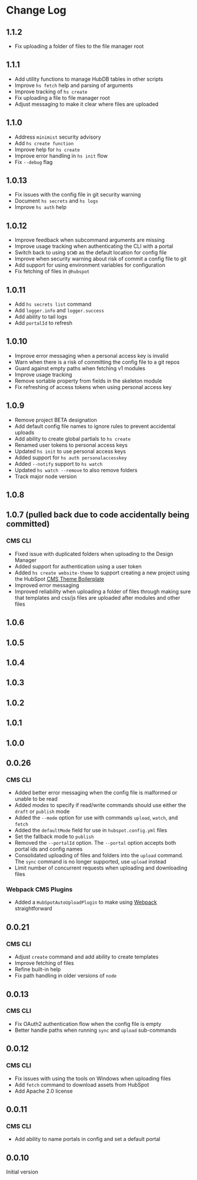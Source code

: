 Change Log
==========

## 1.1.2

 * Fix uploading a folder of files to the file manager root

## 1.1.1

 * Add utility functions to manage HubDB tables in other scripts
 * Improve `hs fetch` help and parsing of arguments
 * Improve tracking of `hs create`
 * Fix uploading a file to file manager root
 * Adjust messaging to make it clear where files are uploaded

## 1.1.0

 * Address `minimist` security advisory
 * Add `hs create function`
 * Improve help for `hs create`
 * Improve error handling in `hs init` flow
 * Fix `--debug` flag

## 1.0.13

 * Fix issues with the config file in git security warning
 * Document `hs secrets` and `hs logs`
 * Improve `hs auth` help

## 1.0.12

 * Improve feedback when subcommand arguments are missing
 * Improve usage tracking when authenticating the CLI with a portal
 * Switch back to using `$CWD` as the default location for config file
 * Improve when security warning about risk of commit a config file to git
 * Add support for using environment variables for configuration
 * Fix fetching of files in `@hubspot`

## 1.0.11

 * Add `hs secrets list` command
 * Add `logger.info` and `logger.success`
 * Add ability to tail logs
 * Add `portalId` to refresh

## 1.0.10

 * Improve error messaging when a personal access key is invalid
 * Warn when there is a risk of committing the config file to a git repos
 * Guard against empty paths when fetching v1 modules
 * Improve usage tracking
 * Remove sortable property from fields in the skeleton module
 * Fix refreshing of access tokens when using personal access key

## 1.0.9

 * Remove project BETA designation
 * Add default config file names to ignore rules to prevent accidental uploads
 * Add ability to create global partials to `hs create`
 * Renamed user tokens to personal access keys
 * Updated `hs init` to use personal access keys
 * Added support for `hs auth personalaccesskey`
 * Added `--notify` support to `hs watch`
 * Updated `hs watch --remove` to also remove folders
 * Track major node version

## 1.0.8
## 1.0.7 (pulled back due to code accidentally being committed)

### CMS CLI

 * Fixed issue with duplicated folders when uploading to the Design Manager
 * Added support for authentication using a user token
 * Added `hs create website-theme` to support creating a new project using the HubSpot [CMS Theme Boilerplate](https://github.com/HubSpot/cms-theme-boilerplate)
 * Improved error messaging
 * Improved reliability when uploading a folder of files through making sure that templates and css/js files are uploaded
   after modules and other files

## 1.0.6

## 1.0.5

## 1.0.4

## 1.0.3

## 1.0.2

## 1.0.1

## 1.0.0

## 0.0.26

### CMS CLI

 * Added better error messaging when the config file is malformed or unable to be read
 * Added *modes* to specify if read/write commands should use either the `draft` or `publish` mode
 * Added the `--mode` option for use with commands `upload`, `watch`, and `fetch`
 * Added the `defaultMode` field for use in `hubspot.config.yml` files
 * Set the fallback mode to `publish`
 * Removed the `--portalId` option. The `--portal` option accepts both portal ids and config names
 * Consolidated uploading of files and folders into the `upload` command. The `sync` command is no longer supported, use `upload` instead
 * Limit number of concurrent requests when uploading and downloading files

### Webpack CMS Plugins

 * Added a `HubSpotAutoUploadPlugin` to make using [Webpack](https://https://webpack.js.org/) straightforward

## 0.0.21

### CMS CLI

 * Adjust `create` command and add ability to create templates
 * Improve fetching of files
 * Refine built-in help
 * Fix path handling in older versions of `node`

## 0.0.13

### CMS CLI

 * Fix OAuth2 authentication flow when the config file is empty
 * Better handle paths when running `sync` and `upload` sub-commands

## 0.0.12

### CMS CLI

 * Fix issues with using the tools on Windows when uploading files
 * Add `fetch` command to download assets from HubSpot
 * Add Apache 2.0 license

## 0.0.11

### CMS CLI

 * Add ability to name portals in config and set a default portal

## 0.0.10

Initial version
